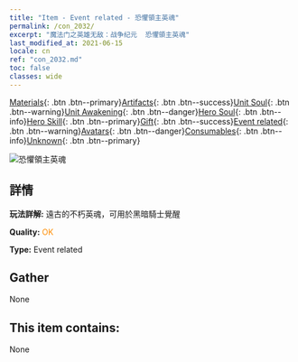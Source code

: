 ```yaml
---
title: "Item - Event related - 恐懼領主英魂"
permalink: /con_2032/
excerpt: "魔法门之英雄无敌：战争纪元  恐懼領主英魂"
last_modified_at: 2021-06-15
locale: cn
ref: "con_2032.md"
toc: false
classes: wide
---
```

 [Materials](/ItemsCN/){: .btn .btn--primary}[Artifacts](/ItemsCN/Artifacts/){: .btn .btn--success}[Unit Soul](/ItemsCN/UnitSoul/){: .btn .btn--warning}[Unit Awakening](/ItemsCN/UnitAwakening/){: .btn .btn--danger}[Hero Soul](/ItemsCN/HeroSoul/){: .btn .btn--info}[Hero Skill](/ItemsCN/HeroSkill/){: .btn .btn--primary}[Gift](/ItemsCN/Gift/){: .btn .btn--success}[Event related](/ItemsCN/Events/){: .btn .btn--warning}[Avatars](/ItemsCN/Avatars/){: .btn .btn--danger}[Consumables](/ItemsCN/Consumables/){: .btn .btn--info}[Unknown](/ItemsCN/Unknown/){: .btn .btn--primary}

 ![恐懼領主英魂](/images/t/juexing_306.jpg)

## 詳情
 **玩法詳解:** 遠古的不朽英魂，可用於黑暗騎士覺醒

 **Quality:** <span style="color: #FF8C00">OK</span>

 **Type:** Event related

## Gather

  None

## This item contains:

  None

